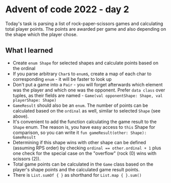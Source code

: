 # Advent of code 2022 - day 2

Today's task is parsing a list of rock-paper-scissors games and calculating total player points. The points are awarded
per game and also depending on the shape which the player chose.

## What I learned

* Create `enum Shape` for selected shapes and calculate points based on the ordinal
* If you parse arbitrary `Char`s to `enum`s, create a map of each char to corresponding `enum` - it will be faster to
  look up
* Don't put a game into a `Pair` - you will forget afterwards which element was the player and which one was the
  opponent. Prefer `data class` over tuples, as their fields are
  named - `Game(val opponentShape: Shape, val playerShape: Shape)`
* `GameResult` should also be an `enum`. The number of points can be calculated based on the `ordinal` as well, similar
  to selected `Shape` (see above).
* It's convenient to add the function calculating the game result to the `Shape` enum. The reason is, you have easy
  access to `this` Shape for comparison, so you can write it `fun gameResult(other: Shape): GameResult`
* Determining if this shape wins with other shape can be defined (assuming RPS order) by
  checking `ordinal == other.ordinal + 1` plus one check for the special case on the "overflow" (rock (0) wins with
  scissors (2)).
* Total game points can be calculated in the `Game` class based on the player's shape points and the calculated game
  result points.
* There is `List.sumOf { }` as shorthand for `List.map { }.sum()`